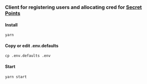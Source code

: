 ### Client for registering users and allocating cred for [Secret Points](https://github.com/SecretFoundation/SecretPoints)


#### Install
    yarn

#### Copy or edit .env.defaults
    cp .env.defaults .env

#### Start
    yarn start
